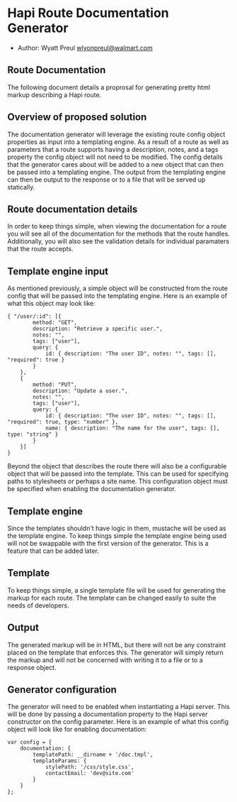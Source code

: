 # Hapi Route Documentation Generator

* Author: Wyatt Preul <wlyonpreul@walmart.com>

## Route Documentation

The following document details a proprosal for generating pretty html markup describing a Hapi route.

## Overview of proposed solution

The documentation generator will leverage the existing route config object properties as input into a templating engine.  As a result of a route as well as parameters that a route supports having a description, notes, and a tags property the config object will not need to be modified.  The config details that the generator cares about will be added to a new object that can then be passed into a templating engine.  The output from the templating engine can then be output to the response or to a file that will be served up statically.

## Route documentation details

In order to keep things simple, when viewing the documentation for a route you will see all of the documentation for the methods that the route handles.  Additionally, you will also see the validation details for individual paramaters that the route accepts.

## Template engine input

As mentioned previously, a simple object will be constructed from the route config that will be passed into the templating engine.  Here is an example of what this object may look like:

````
{ "/user/:id": [{
        method: "GET",
        description: "Retrieve a specific user.",
        notes: "",
        tags: ["user"],
        query: {
            id: { description: "The user ID", notes: "", tags: [], "required": true }
        }
    },
    {
        method: "PUT",
        description: "Update a user.",
        notes: "",
        tags: ["user"],
        query: {
            id: { description: "The user ID", notes: "", tags: [], "required": true, type: "number" },
            name: { description: "The name for the user", tags: [], type: "string" }
        }
    }]
}
````

Beyond the object that describes the route there will also be a configurable object that will be passed into the template.  This can be used for specifying paths to stylesheets or perhaps a site name.  This configuration object must be specified when enabling the documentation generator.

## Template engine

Since the templates shouldn't have logic in them, mustache will be used as the template engine.  To keep things simple the template engine being used will not be swappable with the first version of the generator.  This is a feature that can be added later.

## Template

To keep things simple, a single template file will be used for generating the markup for each route.  The template can be changed easily to suite the needs of developers.

## Output

The generated markup will be in HTML, but there will not be any constraint placed on the template that enforces this.  The generator will simply return the markup and will not be concerned with writing it to a file or to a response object.

## Generator configuration

The generator will need to be enabled when instantiating a Hapi server.  This will be done by passing a documentation property to the Hapi server constructor on the config parameter.  Here is an example of what this config object will look like for enabling documentation:

````
var config = {
    documentation: {
        templatePath: __dirname + '/doc.tmpl',
        templateParams: {
            stylePath: '/css/style.css',
            contactEmail: 'dev@site.com'
        }
    }
};
````